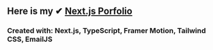 ## Here is my ✔ [Next.js Porfolio]()

### Created with: Next.js, TypeScript, Framer Motion, Tailwind CSS, EmailJS

